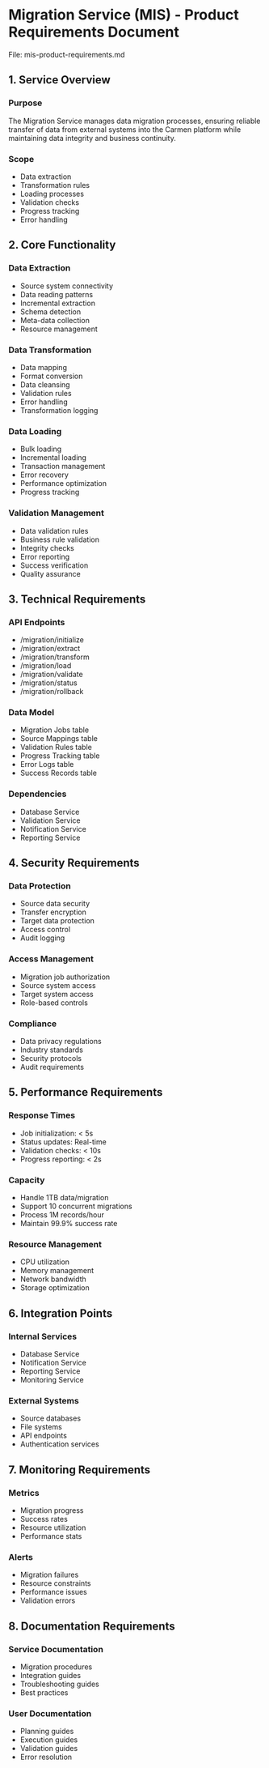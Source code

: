  # Migration Service (MIS) - Product Requirements Document
File: mis-product-requirements.md

## 1. Service Overview

### Purpose
The Migration Service manages data migration processes, ensuring reliable transfer of data from external systems into the Carmen platform while maintaining data integrity and business continuity.

### Scope
- Data extraction
- Transformation rules
- Loading processes
- Validation checks
- Progress tracking
- Error handling

## 2. Core Functionality

### Data Extraction
- Source system connectivity
- Data reading patterns
- Incremental extraction
- Schema detection
- Meta-data collection
- Resource management

### Data Transformation
- Data mapping
- Format conversion
- Data cleansing
- Validation rules
- Error handling
- Transformation logging

### Data Loading
- Bulk loading
- Incremental loading
- Transaction management
- Error recovery
- Performance optimization
- Progress tracking

### Validation Management
- Data validation rules
- Business rule validation
- Integrity checks
- Error reporting
- Success verification
- Quality assurance

## 3. Technical Requirements

### API Endpoints
- /migration/initialize
- /migration/extract
- /migration/transform
- /migration/load
- /migration/validate
- /migration/status
- /migration/rollback

### Data Model
- Migration Jobs table
- Source Mappings table
- Validation Rules table
- Progress Tracking table
- Error Logs table
- Success Records table

### Dependencies
- Database Service
- Validation Service
- Notification Service
- Reporting Service

## 4. Security Requirements

### Data Protection
- Source data security
- Transfer encryption
- Target data protection
- Access control
- Audit logging

### Access Management
- Migration job authorization
- Source system access
- Target system access
- Role-based controls

### Compliance
- Data privacy regulations
- Industry standards
- Security protocols
- Audit requirements

## 5. Performance Requirements

### Response Times
- Job initialization: < 5s
- Status updates: Real-time
- Validation checks: < 10s
- Progress reporting: < 2s

### Capacity
- Handle 1TB data/migration
- Support 10 concurrent migrations
- Process 1M records/hour
- Maintain 99.9% success rate

### Resource Management
- CPU utilization
- Memory management
- Network bandwidth
- Storage optimization

## 6. Integration Points

### Internal Services
- Database Service
- Notification Service
- Reporting Service
- Monitoring Service

### External Systems
- Source databases
- File systems
- API endpoints
- Authentication services

## 7. Monitoring Requirements

### Metrics
- Migration progress
- Success rates
- Resource utilization
- Performance stats

### Alerts
- Migration failures
- Resource constraints
- Performance issues
- Validation errors

## 8. Documentation Requirements

### Service Documentation
- Migration procedures
- Integration guides
- Troubleshooting guides
- Best practices

### User Documentation
- Planning guides
- Execution guides
- Validation guides
- Error resolution